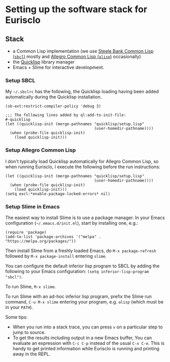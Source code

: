 # Setting up the software stack for Eurisclo

## Stack

- a Common Lisp implementation (we use [Steele Bank Common Lisp (`sbcl`)](https://www.sbcl.org/) mostly and [Allegro Common Lisp (`alisp`)](https://franz.com/downloads/clp/survey) occasionally)
- the [Quicklisp](https://www.quicklisp.org/) library manager
- Emacs + Slime for interactive development.

### Setup SBCL

My `~/.sbclrc` has the following, the Quicklisp loading having been added automatically during the Quicklisp installation.

```
(sb-ext:restrict-compiler-policy 'debug 3)

;;; The following lines added by ql:add-to-init-file:
#-quicklisp
(let ((quicklisp-init (merge-pathnames "quicklisp/setup.lisp"
                                       (user-homedir-pathname))))
  (when (probe-file quicklisp-init)
    (load quicklisp-init)))
```

### Setup Allegro Common Lisp

I don't typically load Quicklisp automatically for Allegro Common Lisp, so when running Eurisclo, I execute the following before the run instructions:

```
(let ((quicklisp-init (merge-pathnames "quicklisp/setup.lisp"
                                       (user-homedir-pathname))))
  (when (probe-file quicklisp-init)
    (load quicklisp-init)))
(setq excl:*enable-package-locked-errors* nil)
```

### Setup Slime in Emacs

The easiest way to install Slime is to use a package manager. In your Emacs configuration (`~/.emacs.d/init.el`), start by installing one, e.g.:

```
(require 'package)
(add-to-list 'package-archives '("melpa" . "https://melpa.org/packages/"))
```

Then install Slime from a freshly loaded Emacs, do `M-x package-refresh` followed by `M-x package-install` entering `slime`.

You can configure the default inferior lisp program to SBCL by adding the following to your Emacs configuration: `(setq inferior-lisp-program "sbcl")`.

To run Slime, `M-x slime`.

To run Slime with an ad-hoc inferior lisp program, prefix the Slime run command, `C-u M-x slime` entering your program, e.g. `alisp` (which must be in your `PATH`).

Some tips:

- When you run into a stack trace, you can press `v` on a particular step to jump to source.
- To get the results including output in a new Emacs buffer, You can evaluate an expression with `C-c C-p` instead of the usual `C-x C-e`.
  This is handy to get printed information while Eurisclo is running and printing away in the REPL.
